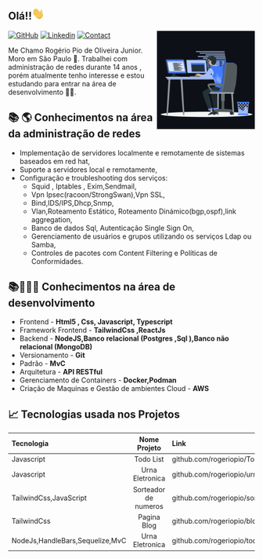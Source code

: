 <h2> Olá!!<img src="https://raw.githubusercontent.com/ABSphreak/ABSphreak/master/gifs/Hi.gif" height="25px"></h2>

<img align="right" src="https://github.com/rogeriopio/rogeriopio/blob/main/animation.gif" width='200'/>

[![GitHub](https://img.shields.io/badge/SUPPORT%20AT-GITHUB-blue?style=for-the-badge&logo=github)](https://github.com/rogeriopio) [![Linkedin](https://img.shields.io/badge/MY%20PROFILE-Linkedin-blue?style=for-the-badge&logo=github)](https://www.linkedin.com/in/rogerio-pio/) 
 [![Contact](https://img.shields.io/badge/CONTACT-GMAIL-yellow?style=for-the-badge&logo=gmail&logoColor=white)](mailto:rogerioxpio@gmail.com)
 
Me Chamo Rogério Pio de Oliveira Junior.
Moro em São Paulo 🏫. 
Trabalhei com administração de redes durante 14 anos , porém atualmente tenho interesse e estou estudando para entrar na área de desenvolvimento 👨‍💻.

## 📚 🌎 Conhecimentos na área da administração de redes
+ Implementação de servidores localmente e remotamente de sistemas  baseados em red hat,
+ Suporte a servidores  local e  remotamente,
+ Configuração e troubleshooting dos serviços:
   + Squid , Iptables , Exim,Sendmail,
   + Vpn Ipsec(racoon/StrongSwan),Vpn SSL,
   + Bind,IDS/IPS,Dhcp,Snmp,
   + Vlan,Roteamento Estático, Roteamento Dinámico(bgp,ospf),link aggregation,
   + Banco de dados Sql, Autenticação Single Sign On,
   + Gerenciamento de usuários e grupos utilizando os  serviços Ldap ou Samba,
   + Controles de pacotes com Content Filtering e Políticas de Conformidades.

## 📚👨🏽‍💻 Conhecimentos na área de desenvolvimento 
- Frontend - **Html5 , Css, Javascript, Typescript**
- Framework Frontend - **TailwindCss ,ReactJs**
- Backend - **NodeJS,Banco relacional (Postgres ,Sql ),Banco não relacional (MongoDB)**
- Versionamento - **Git**
- Padrão - **MvC**
- Arquitetura - **API RESTful**
- Gerenciamento de Containers - **Docker,Podman**
- Criação de Maquinas  e Gestão de  ambientes Cloud - **AWS**

## 📈 Tecnologias usada nos Projetos

| Tecnologia  | Nome Projeto | Link |
| :------------ |:---------------:| :-----|
| Javascript| Todo List| github.com/rogeriopio/TodoList |
| Javascript| Urna Eletronica| github.com/rogeriopio/urna-eletronica |
| TailwindCss,JavaScript| Sorteador de numeros| github.com/rogeriopio/sorteador-numerico|
| TailwindCss|Pagina Blog| github.com/rogeriopio/blog-EasyShop |
| NodeJs,HandleBars,Sequelize,MvC| Urna Eletronica| github.com/rogeriopio/todo_mvc_handlebars|
